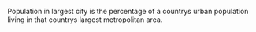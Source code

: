 Population in largest city is the percentage of a countrys urban population living in that countrys largest metropolitan area.